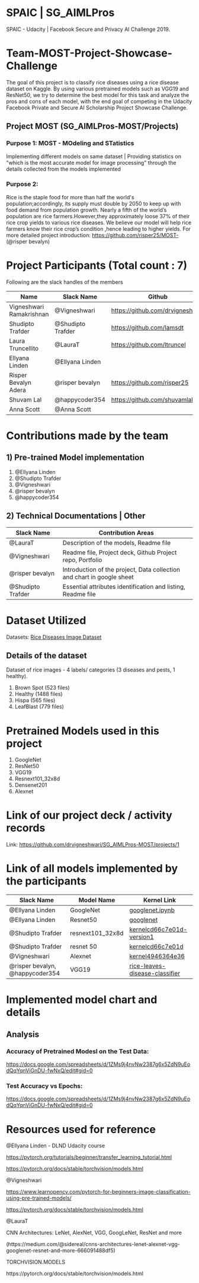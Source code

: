 # SPAIC | SG_AIMLPros

SPAIC - Udacity | Facebook Secure and Privacy AI Challenge 2019.  


# Team-MOST-Project-Showcase-Challenge

The goal of this project is to classify rice diseases using a rice disease dataset on Kaggle. By using various pretrained models such as VGG19 and ResNet50, we try to determine the best model for this task and analyze the pros and cons of each model, with the end goal of competing in the Udacity Facebook Private and Secure AI Scholarship Project Showcase Challenge.

## Project MOST (SG_AIMLPros-MOST/Projects)

### Purpose 1: MOST - MOdeling and STatistics 
Implementing different models on same dataset | Providing statistics on "which is the most accurate model for image processing" through the details collected from the models implemented 

### Purpose 2:
Rice is the staple food for more than half the world's population;accordingly, its supply must double by 2050 to keep up with food demand from population growth. Nearly a fifth of the world’s population are rice farmers.However,they approximately loose 37% of their rice crop yields to various rice diseases. 
We believe our model will help rice farmers know their rice crop’s condition ,hence leading to higher yields.
For more detailed project introduction: https://github.com/risper25/MOST- (@risper bevalyn)

# Project Participants (Total count : 7)
Following are the slack handles of the members

| Name| Slack Name| Github
|--- | ---| --- |
| Vigneshwari Ramakrishnan|@Vigneshwari|https://github.com/drvigneshwari
| Shudipto Trafder |@Shudipto Trafder | https://github.com/Iamsdt 
| Laura Truncellito |@LauraT | https://github.com/ltruncel
| Ellyana Linden |@Ellyana Linden |
|Risper Bevalyn Adera |@risper bevalyn | https://github.com/risper25
| Shuvam Lal | @happycoder354 |https://github.com/shuvamlal9
| Anna Scott | @Anna Scott |

# Contributions made by the team

## 1) Pre-trained Model implementation
1) @Ellyana Linden
2) @Shudipto Trafder
3) @Vigneshwari 
4) @risper bevalyn
5) @happycoder354

## 2) Technical Documentations | Other
|Slack Name|Contribution Areas|
|---| ---|
| @LauraT |Description of the models, Readme file |
| @Vigneshwari |Readme file,  Project deck, Github Project repo,  Portfolio |
| @risper bevalyn| Introduction of the project, Data collection and chart in google sheet |
| @Shudipto Trafder| Essential attributes identification and listing, Readme file |
   
# Dataset Utilized

Datasets: [Rice Diseases Image Dataset](https://www.kaggle.com/minhhuy2810/rice-diseases-image-dataset)

## Details of the dataset

Dataset of rice images -  4 labels/ categories (3 diseases and pests, 1 healthy). 
1) Brown Spot (523 files)
2) Healthy (1488 files)
3) Hispa (565 files)
4) LeafBlast (779 files)

# Pretrained Models used in this project

1) GoogleNet
2) ResNet50
3) VGG19
4) Resnext101_32x8d
5) Densenet201
6) Alexnet

# Link of our project deck / activity records

Link: https://github.com/drvigneshwari/SG_AIMLPros-MOST/projects/1

# Link of all models implemented by the participants 

| Slack Name| Model Name | Kernel Link |
| --- | ---| ---|
| @Ellyana Linden | GoogleNet | [googlenet.ipynb](https://github.com/ellyanalinden/rice_diseases_kaggle/blob/master/googlenet.ipynb)
| @Ellyana Linden | Resnet50 | [googlenet](https://www.kaggle.com/ellyanalinden/googlenet)
| @Shudipto Trafder | resnext101_32x8d | [kernelcd66c7e01d-version1](https://www.kaggle.com/iamsdt/kernelcd66c7e01d?scriptVersionId=17795486)
| @Shudipto Trafder | resnet 50 | [kernelcd66c7e01d](https://www.kaggle.com/iamsdt/kernelcd66c7e01d)
| @Vigneshwari | Alexnet | [kernel4946364e36](https://www.kaggle.com/drvigneshwari/kernel4946364e36)
| @risper bevalyn, @happycoder354 | VGG19 | [rice-leaves-disease-classifier](https://www.kaggle.com/risperbevalyn/rice-leaves-disease-classifier?scriptVersionId=17832475)

# Implemented model chart and details

## Analysis

### Accuracy of Pretrained Modesl on the Test Data:

https://docs.google.com/spreadsheets/d/1ZMs9j4nvNw2387g6x5ZdN9uEodQqYqnViGnDU-fwNxQ/edit#gid=0

### Test Accuracy vs Epochs:

https://docs.google.com/spreadsheets/d/1ZMs9j4nvNw2387g6x5ZdN9uEodQqYqnViGnDU-fwNxQ/edit#gid=0




# Resources used for reference
@Ellyana Linden - DLND Udacity course

https://pytorch.org/tutorials/beginner/transfer_learning_tutorial.html

https://pytorch.org/docs/stable/torchvision/models.html

@Vigneshwari

https://www.learnopencv.com/pytorch-for-beginners-image-classification-using-pre-trained-models/

https://pytorch.org/docs/stable/torchvision/models.html

@LauraT
<p>CNN Architectures: LeNet, AlexNet, VGG, GoogLeNet, ResNet and more</p> 
<p>(https://medium.com/@sidereal/cnns-architectures-lenet-alexnet-vgg-googlenet-resnet-and-more-666091488df5)</p>

<p>TORCHVISION.MODELS</p>
<p>https://pytorch.org/docs/stable/torchvision/models.html</p>




